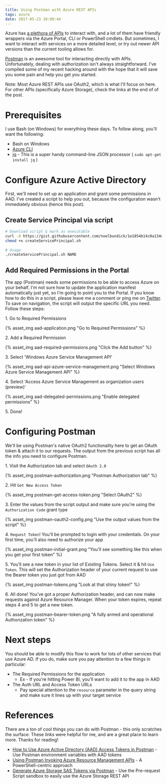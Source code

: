 ```yaml
---
title: Using Postman with Azure REST APIs
tags: azure
date: 2017-05-23 10:09:44
---
```


Azure has [a plethora of APIs](https://docs.microsoft.com/en-us/rest/api/) to interact with, and a lot of them have friendly wrappers via the Azure Portal, CLI or PowerShell cmdlets. But sometimes, I want to interact with services on a more detailed level, or try out newer API versions than the current tooling allows for. 

[Postman](https://www.getpostman.com) is an awesome tool for interacting directly with APIs. Unfortunately, dealing with authorization isn't always straightforward. I've compiled some of my recent hacking around with the hope that it will save you some pain and help you get you started. 

Note: Most Azure REST APIs use OAuth2, which is what I'll focus on here. For other APIs (specifically Azure Storage), check the links at the end of of the post. 

# Prerequisites

I use Bash (on Windows) for everything these days. To follow along, you'll want the following:

* Bash on Windows
* [Azure CLI](https://docs.microsoft.com/en-us/cli/azure/install-azure-cli#windows)
* [jq](https://stedolan.github.io/jq/) - This is a super handy command-line JSON processor ( `sudo apt-get install jq` )

# Configure Azure Active Directory

First, we'll need to set up an application and grant some permissions in AAD. I've created a script to help you out, because the configuration wasn't immediately obvious (hence this post).

## Create Service Principal via script

```bash
# Download script & mark as executable
curl -O https://gist.githubusercontent.com/noelbundick/1e1854b14c0a134de778345a6884a168/raw/c143e08128857632a9d566eadf2430adc04ff38c/createServicePrincipal.sh
chmod +x createServicePrincipal.sh
 
# Usage
./createServicePrincipal.sh NAME
```

<script src="https://gist.github.com/noelbundick/1e1854b14c0a134de778345a6884a168.js"></script>

## Add Required Permissions in the Portal

The app (Postman) needs some permissions to be able to access Azure on your behalf. I'm not sure how to update the application manifest automatically just yet, so I'm going to point you to the Portal. If you know how to do this in a script, please leave me a comment or ping me on [Twitter](https://twitter.com/acanthamoeba). To save on navigation, the script will output the specific URL you need. Follow these steps:

1\. Go to Required Permissions 

{% asset_img aad-application.png "Go to Required Permissions" %}

2\. Add a Required Permission

{% asset_img aad-required-permissions.png "Click the Add button" %}

3\. Select 'Windows Azure Service Management API'

{% asset_img aad-api-azure-service-management.png "Select Windows Azure Service Management API" %}

4\. Select 'Access Azure Service Management as organization users (preview)'

{% asset_img aad-delegated-permissions.png "Enable delegated permissions" %}

5\. Done!

# Configuring Postman

We'll be using Postman's native OAuth2 functionality here to get an OAuth token & attach it to our requests. The output from the previous script has all the info you need to configure Postman.

1\. Visit the Authorization tab and select `OAuth 2.0`

{% asset_img postman-authorization.png "Postman Authorization tab" %}

2\. Hit `Get New Access Token`

{% asset_img postman-get-access-token.png "Select OAuth2" %}

3\. Enter the values from the script output and make sure you're using the `Authorization Code` grant type

{% asset_img postman-oauth2-config.png "Use the output values from the script" %}

4\. `Request Token`! You'll be prompted to login with your credentials. On your first time, you'll also need to authorize your app

{% asset_img postman-initial-grant.png "You'll see something like this when you get your first token" %}

5\. You'll see a new token in your list of Existing Tokens. Select it & hit `Use Token`. This will set the Authorization header of your current request to use the Bearer token you just got from AAD

{% asset_img postman-tokens.png "Look at that shiny token!" %}

6\. All done! You've got a proper Authorization header, and can now make requests against Azure Resource Manager. When your token expires, repeat steps 4 and 5 to get a new token.

{% asset_img postman-bearer-token.png "A fully armed and operational Authorization token" %}

# Next steps

You should be able to modify this flow to work for lots of other services that use Azure AD. If you do, make sure you pay attention to a few things in particular:

* The Required Permissions for the application
  * Ex - If you're hitting Power BI, you'll want to add it to the app in AAD
* The Auth URL and Access Token URLs
  * Pay special attention to the `resource` parameter in the query string and make sure it lines up with your target service

# References
There are a ton of cool things you can do with Postman - this only scratches the surface. These links were helpful for me, and are a great place to learn more. Thanks for reading!

* [How to Use Azure Active Directory (AAD) Access Tokens in Postman](http://blog.jongallant.com/2017/03/azure-active-directory-access-tokens-postman/) - Use Postman environment variables with AAD tokens
* [Using Postman Invoking Azure Resource Management APIs](http://blog.tyang.org/2017/04/26/using-postman-invoking-azure-resource-management-apis/) - A PowerShell-centric approach
* [Generate Azure Storage SAS Tokens via Postman](http://blog.jongallant.com/2017/03/azure-storage-sas-tokens-postman/) - Use the Pre-request Script sandbox to easily use the Azure Storage REST API